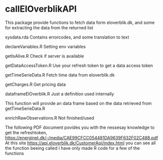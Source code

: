 # callElOverblikAPI

This package provide functions to fetch data form eloverblik.dk, and some for extracting the data from the returned list

sysdata.rda
Contains errorcodes, and some translation to text

declareVariables.R
Setting env variables

getIsAlive.R
Check if server is available

getDataAccessToken.R
Use your refresh token to get a data access token

getTimeSerieData.R
Fetch time data from eloverblik.dk

getCharges.R
Get pricing data

dataframeElOverblik.R
Just a definition used internally

This function will provide an data frame based on the data retrieved from getTimeSerieData.R

enrichRawObservations.R
Not finished/used


The following PDF document povides you with the nessesay knowledge to get the refreshtoken, https://energinet.dk/-/media/CAE99CFCC054481DA9639F632F02C488.pdf
At this site https://api.eloverblik.dk/CustomerApi/index.html you can see all the function beeing called
I have only made R code for a few of the functions





